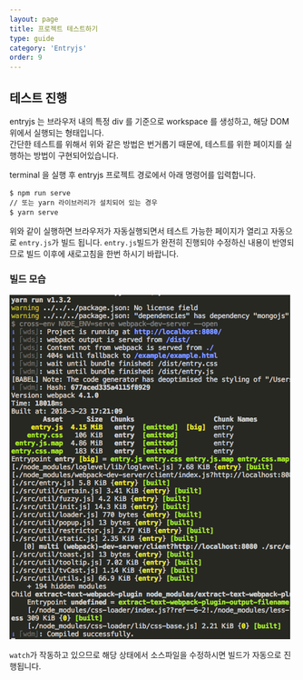 ```yaml
---
layout: page
title: 프로젝트 테스트하기
type: guide
category: 'Entryjs'
order: 9
---
```


## 테스트 진행

entryjs 는 브라우저 내의 특정 div 를 기준으로 workspace 를 생성하고, 해당 DOM 위에서 실행되는 형태입니다.  
간단한 테스트를 위해서 위와 같은 방법은 번거롭기 때문에, 테스트를 위한 페이지를 실행하는 방법이 구현되어있습니다.

terminal 을 실행 후 entryjs 프로젝트 경로에서 아래 명령어를 입력합니다.

``` bash
$ npm run serve
// 또는 yarn 라이브러리가 설치되어 있는 경우
$ yarn serve
```

위와 같이 실행하면 브라우저가 자동실행되면서 테스트 가능한 페이지가 열리고 자동으로 `entry.js`가 빌드 됩니다. `entry.js`빌드가 완전히 진행되야 수정하신 내용이 반영되므로 빌드 이후에 새로고침을 한번 하시기 바랍니다.

### 빌드 모습
![빌드모습](../../images/entryjs/serve_build.png)

`watch`가 작동하고 있으므로 해당 상태에서 소스파일을 수정하시면 빌드가 자동으로 진행됩니다.